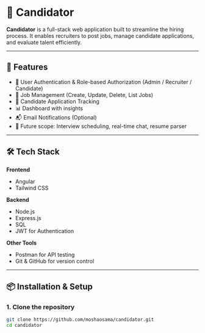 # 🎯 Candidator

**Candidator** is a full-stack web application built to streamline the hiring process. It enables recruiters to post jobs, manage candidate applications, and evaluate talent efficiently.

---

## 🚀 Features

- 🔐 User Authentication & Role-based Authorization (Admin / Recruiter / Candidate)
- 📝 Job Management (Create, Update, Delete, List Jobs)
- 📂 Candidate Application Tracking
- 📊 Dashboard with insights
- 📬 Email Notifications (Optional)
- 💬 Future scope: Interview scheduling, real-time chat, resume parser

---

## 🛠 Tech Stack

**Frontend**  
- Angular  
- Tailwind CSS 

**Backend**  
- Node.js  
- Express.js  
- SQL 
- JWT for Authentication  

**Other Tools**  
- Postman for API testing  
- Git & GitHub for version control

---

## 📦 Installation & Setup

### 1. Clone the repository

```bash
git clone https://github.com/moshaosama/candidator.git
cd candidator
